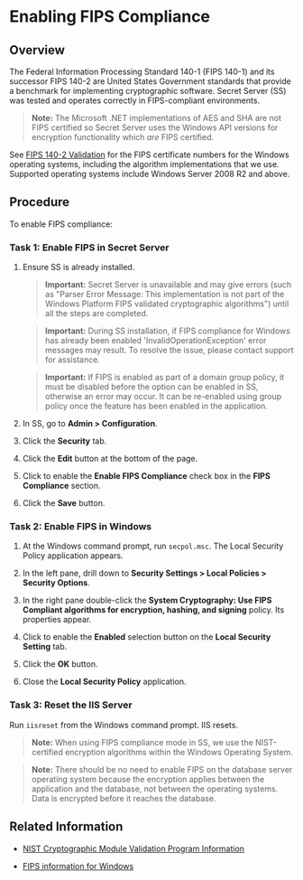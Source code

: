 [title]: # (Enabling FIPS Compliance)
[tags]: # (Encryption, FIPS compliance)
[priority]: # (1000)

# Enabling FIPS Compliance

## Overview

The Federal Information Processing Standard 140-1 (FIPS 140-1) and its successor FIPS 140-2 are United States Government standards that provide a benchmark for implementing cryptographic software. Secret Server (SS) was tested and operates correctly in FIPS-compliant environments.

> **Note:** The Microsoft .NET implementations of AES and SHA are not FIPS certified so Secret Server uses the Windows API versions for encryption functionality which *are* FIPS certified.

See  [FIPS 140-2 Validation](http://technet.microsoft.com/en-us/library/cc750357.aspx) for the FIPS certificate numbers for the Windows operating systems, including the algorithm implementations that we use. Supported operating systems include Windows Server 2008 R2 and above.

## Procedure

To enable FIPS compliance:

### Task 1: Enable FIPS in Secret Server

1. Ensure SS is already installed.

    > **Important:** Secret Server is unavailable and may give errors (such as "Parser Error Message: This implementation is not part of the Windows Platform FIPS validated cryptographic algorithms") until all the steps are completed.

    > **Important:** During SS installation, if FIPS compliance for Windows has already been enabled 'InvalidOperationException' error messages may result. To resolve the issue, please contact support for assistance.

    > **Important:** If FIPS is enabled as part of a domain group policy, it must be disabled before the option can be enabled in SS, otherwise an error may occur. It can be re-enabled using group policy once the feature has been enabled in the application.

1. In SS, go to **Admin \> Configuration**.

1. Click the **Security** tab.

1. Click the **Edit** button at the bottom of the page.

1. Click to enable the **Enable FIPS Compliance** check box in the **FIPS Compliance** section.

1. Click the **Save** button.

### Task 2: Enable FIPS in Windows

1. At the Windows command prompt, run `secpol.msc`. The Local Security Policy application appears.

1. In the left pane, drill down to **Security Settings \> Local Policies \> Security Options**.

1. In the right pane double-click the **System Cryptography: Use FIPS Compliant algorithms for encryption, hashing, and signing** policy. Its properties appear.

1. Click to enable the **Enabled** selection button on the **Local Security Setting** tab.

1. Click the **OK** button.

1. Close the **Local Security Policy** application.

### Task 3: Reset the IIS Server

Run `iisreset` from the Windows command prompt. IIS resets.

> **Note:** When using FIPS compliance mode in SS, we use the NIST-certified encryption algorithms within the Windows Operating System.

> **Note:** There should be no need to enable FIPS on the database server operating system because the encryption applies between the application and the database, not between the operating systems. Data is encrypted before it reaches the database.

## Related Information

- [NIST Cryptographic Module Validation Program Information](http://csrc.nist.gov/groups/STM/cmvp/documents/140-1/140val-all.htm#1892)

- [FIPS information for Windows](https://technet.microsoft.com/en-us/library/cc750357.aspx)
